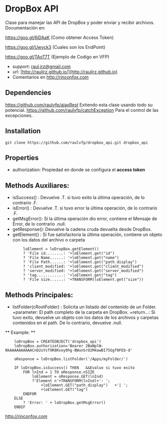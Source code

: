 # DropBox API

Clase para manejar las API de DropBox y poder enviar y recibir archivos.
Documentación en:

https://goo.gl/6jDAaK (Como obtener Access Token)

https://goo.gl/Uwyck3 (Cuales son los EndPoint)

https://goo.gl/TAoT7T (Ejemplo de Codigo en VFP)


* support: raul.jrz@gmail.com
* url: [http://rauljrz.github.io/](http://rauljrz.github.io)
* Comentarios en http://rinconfox.com


## Dependencies
https://github.com/raulvfp/ajaxRest
    Extiendo esta clase usando todo su potencial.
https://github.com/raulvfp/catchException
    Para el control de las excepciones.

## Installation
```
git clone https://github.com/raulvfp/dropbox_api.git dropbox_api
```

## Properties 
- authorization: Propiedad en donde se configura el **access token**

## Methods Auxiliares:
- isSuccess()  : Devuelve .T. si tuvo exito la última operación, de lo contrario .F.
- isError()    : Devuelve .T. si tuvo error la última operación, de lo contrario .F.
- getMsgError(): Si la última operación dio error, contiene el Mensaje de Error, de lo contrario .null.
- getResponse(): Devuelve la cadena cruda devuelta desde DropBox.
- getElement() : Si fue satisfactoria la última operación, contiene un objeto con los datos del archivo o carpeta
```
		loElement = loDropBox.getElement()
		? 'File id........: '+loElement.get("id")
		? 'File Name......: '+loElement.get("name")
		? 'File Path......: '+loElement.get("path_display")
		? 'client_modified: '+loElement.get("client_modified")
		? 'server_modified: '+loElement.get("server_modified")
		? 'tag............: '+loElement.get("tag")
		? 'File size......: '+TRANSFORM(loElement.get("size"))
```

## Methods Principales:
- listFolder(cRootFolder) : Solicita un listado del contenido de un Folder.
    +parameter: El path completo de la carpeta en DropBox.
    +return...: Si tuvo exito, devuelve un objeto con los datos de los archivos y carpetas contenidos en el path.
                De lo contrario, devuelve .null.

** Example: **

```
	loDropBox = CREATEOBJECT('dropbox_api')
	loDropBox.authorization='Bearer 2BaNplW-NkAAAAAAAAAACnD2uYsT9R8Kvoy0hg-BWunSrO2M4awBI75Ggf0FEb-d'
    
	oResponse = loDropBox.listFolder('/Apps/myFolder/')

	IF loDropBox.isSuccess() THEN   &&Evaluo si tuvo exito
		FOR lnInd = 1 TO oResponse.nSIZE
			loElement = oResponse.GET(lnInd)
			?'Element n'+TRANSFORM(lnInd)+': ';
				+loElement.GET("path_display")   +'| ';
				+loElement.GET("tag")
		ENDFOR
	ELSE
		? 'Error: ' + loDropBox.getMsgError()
	ENDIF
```

http://rinconfox.com
